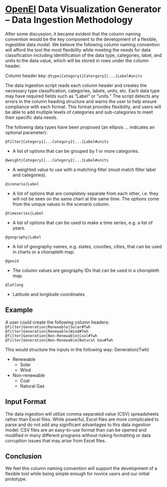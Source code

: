 # [OpenEI](https://openei.org/wiki/Main_Page) Data Visualization Generator – Data Ingestion Methodology

After some discussion, it became evident that the column naming convention would be the key component to the development of a flexible, ingestible data model.  We believe the following column naming convention will afford the tool the most flexibility while meeting the needs for data classification including identification of the data type, categories, label, and units to the data value, which will be stored in rows under the column header.

Column header key:
`@type|Category1|Catergory2|...|Label#units`

The data ingestion script reads each column header and creates the necessary type classification, categories, labels, units, etc. Each data type may have required fields such as “Label” or “units.” The script detects any errors in the column heading structure and warns the user to help ensure compliance with each format. This format provides flexibility, and users will be able to add multiple levels of categories and sub-categories to meet their specific data needs.

The following data types have been proposed (an ellipsis ... indicates an optional parameter):

`@filter|Category1|...Category2|...|Label#units`
-	A list of options that can be grouped by 1 or more categories.

`@weight|Category1|...Category2|...|Label#units`
-	A weighted value to use with a matching filter (must match filter label and categories).

`@scenario|Label`
-	A list of options that are completely separate from each other, i.e. they will not be seen on the same chart at the same time. The options come from the unique values in the scenario column.

`@timeseries|Label`
-	A list of options that can be used to make a time series, e.g. a list of years.

`@geography|Label`
-	A list of geography names, e.g. states, counties, cities, that can be used in charts or a choropleth map.

`@geoid`
-	The column values are geography IDs that can be used in a choropleth map.

`@latlong`
-	Latitude and longitude coordinates
## Example
A user could create the following column headers:  
`@filter|Generation|Renewable|Solar#Twh`  
`@filter|Generation|Renewable|Wind#Twh`  
`@filter|Generation|Non-Renewable|Coal#Twh`  
`@filter|Generation|Non-Renewable|Natural Gas#Twh`

This would structure the inputs in the following way:
Generation(Twh)
*	Renewable
    -	Solar
    -	Wind
*	Non-renewable
    -	Coal
    -	Natural Gas

## Input Format
The data ingestion will utilize comma separated value (CSV) spreadsheets rather than Excel files. While powerful, Excel files are more complicated to parse and do not add any significant advantages to this data ingestion model. CSV files are an easy-to-use format than can be opened and modified in many different programs without risking formatting or data corruption issues that may arise from Excel files.

## Conclusion
We feel this column naming convention will support the development of a flexible tool while being simple enough for novice users and our initial prototype.
